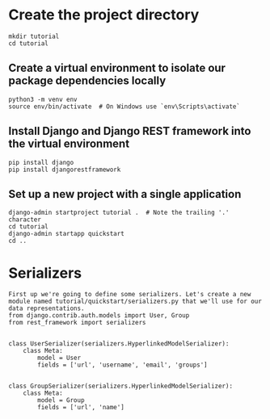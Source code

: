 # Create the project directory
    mkdir tutorial
    cd tutorial

## Create a virtual environment to isolate our package dependencies locally
    python3 -m venv env
    source env/bin/activate  # On Windows use `env\Scripts\activate`

## Install Django and Django REST framework into the virtual environment
    pip install django
    pip install djangorestframework

## Set up a new project with a single application
    django-admin startproject tutorial .  # Note the trailing '.' character
    cd tutorial
    django-admin startapp quickstart
    cd ..

# Serializers
    First up we're going to define some serializers. Let's create a new module named tutorial/quickstart/serializers.py that we'll use for our data representations.
    from django.contrib.auth.models import User, Group
    from rest_framework import serializers


    class UserSerializer(serializers.HyperlinkedModelSerializer):
        class Meta:
            model = User
            fields = ['url', 'username', 'email', 'groups']


    class GroupSerializer(serializers.HyperlinkedModelSerializer):
        class Meta:
            model = Group
            fields = ['url', 'name']
